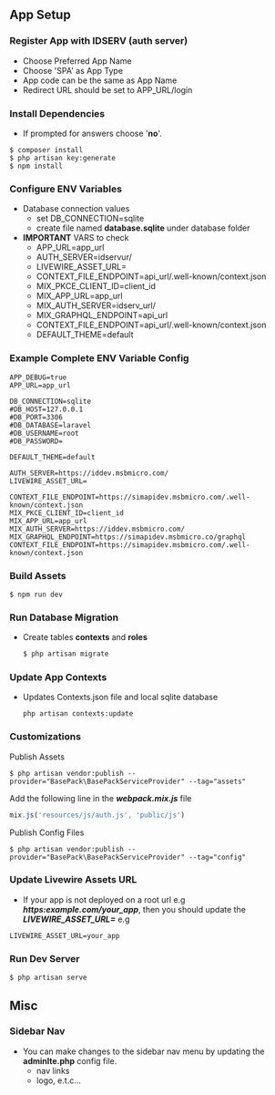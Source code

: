 ## App Setup

### Register App with IDSERV (auth server) 
- Choose Preferred App Name
- Choose 'SPA' as App Type
- App code can be the same as App Name
- Redirect URL should be set to APP_URL/login

### Install Dependencies
- If prompted for answers choose '**no**'.
```shell
$ composer install
$ php artisan key:generate
$ npm install
```

### Configure ENV Variables
* Database connection values
    * set DB_CONNECTION=sqlite
    * create file named **database.sqlite** under database folder
* **IMPORTANT** VARS to check
    * APP_URL=app_url
    * AUTH_SERVER=idservur/
    * LIVEWIRE_ASSET_URL=
    * CONTEXT_FILE_ENDPOINT=api_url/.well-known/context.json
    * MIX_PKCE_CLIENT_ID=client_id
    * MIX_APP_URL=app_url
    * MIX_AUTH_SERVER=idserv_url/
    * MIX_GRAPHQL_ENDPOINT=api_url
    * CONTEXT_FILE_ENDPOINT=api_url/.well-known/context.json
    * DEFAULT_THEME=default

### Example Complete ENV Variable Config
```env
APP_DEBUG=true
APP_URL=app_url

DB_CONNECTION=sqlite
#DB_HOST=127.0.0.1
#DB_PORT=3306
#DB_DATABASE=laravel
#DB_USERNAME=root
#DB_PASSWORD=

DEFAULT_THEME=default

AUTH_SERVER=https://iddev.msbmicro.com/
LIVEWIRE_ASSET_URL=

CONTEXT_FILE_ENDPOINT=https://simapidev.msbmicro.com/.well-known/context.json
MIX_PKCE_CLIENT_ID=client_id
MIX_APP_URL=app_url
MIX_AUTH_SERVER=https://iddev.msbmicro.com/
MIX_GRAPHQL_ENDPOINT=https://simapidev.msbmicro.co/graphql
CONTEXT_FILE_ENDPOINT=https://simapidev.msbmicro.com/.well-known/context.json
```

### Build Assets
```shell
$ npm run dev
```

### Run Database Migration
- Create tables **contexts** and **roles**
    ```bash
    $ php artisan migrate
    ```

### Update App Contexts
- Updates Contexts.json file and local sqlite database
    ```shell
    php artisan contexts:update
    ```
### Customizations
Publish Assets
```shell
$ php artisan vendor:publish --provider="BasePack\BasePackServiceProvider" --tag="assets"
``` 
Add the following line in the ***webpack.mix.js*** file
```js
mix.js('resources/js/auth.js', 'public/js')
```
Publish Config Files
```shell
$ php artisan vendor:publish --provider="BasePack\BasePackServiceProvider" --tag="config"
``` 




### Update Livewire Assets URL
- If your app is not deployed on a root url e.g ***https:example.com/your_app***, then you should update the 
***LIVEWIRE_ASSET_URL=*** e.g
```shell
LIVEWIRE_ASSET_URL=your_app
```

### Run Dev Server
```shell
$ php artisan serve
```

## Misc

### Sidebar Nav
* You can make changes to the sidebar nav menu by updating the  **adminlte.php** config file.
    * nav links
    * logo, e.t.c...

 









